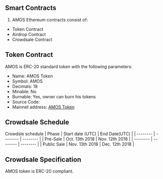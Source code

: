
## Smart Contracts
1. AMOS Ethereum contracts consist of:
* Token Contract
* Airdrop Contract
* Crowdsale Contract

## Token Contract
AMOS is ERC-20 standard token with the following parameters:
* Name: AMOS Token
* Symbol: AMOS
* Decimals: 18
* Minable: No
* Burnable: Yes, owner can burn his tokens
* Source Code: 
* Mainnet address: [AMOS Token](https://https://etherscan.io/token/0xbde6ec78568938b7d839e202f7aee0ba84169ae5#tokenInfo)

## Crowdsale Schedule

Crowdsle schedule
| Phase | Start date (UTC) | End Date(UTC) |
| -------- | -------- | -------- |
| Pre-Sale | Oct. 13th 2018  | Nov. 12th 2018 |
| -------- | -------- | -------- |
| Public Sale | Nov. 13th 2018  | Dec. 12th 2018 |

## Crowdsale Specification
AMOS token is ERC-20 compliant.

